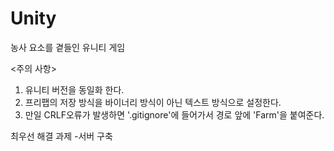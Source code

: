 # Unity

농사 요소를 곁들인 유니티 게임

<주의 사항>

1. 유니티 버전을 동일화 한다.
2. 프리팹의 저장 방식을 바이너리 방식이 아닌 텍스트 방식으로 설정한다.
3. 만일 CRLF오류가 발생하면 '.gitignore'에 들어가서 경로 앞에 'Farm'을 붙여준다.


최우선 해결 과제
-서버 구축

